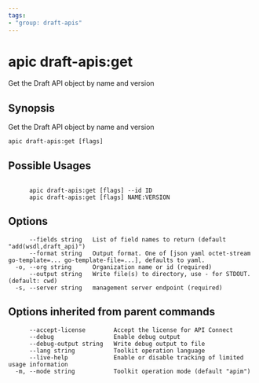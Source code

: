 ```yaml
---
tags:
- "group: draft-apis"
---
```

# apic draft-apis:get

Get the Draft API object by name and version

## Synopsis

Get the Draft API object by name and version

```
apic draft-apis:get [flags]
```

## Possible Usages

```

      apic draft-apis:get [flags] --id ID
      apic draft-apis:get [flags] NAME:VERSION

```

## Options

```
      --fields string   List of field names to return (default "add(wsdl,draft_api)")
      --format string   Output format. One of [json yaml octet-stream go-template=... go-template-file=...], defaults to yaml.
  -o, --org string      Organization name or id (required)
      --output string   Write file(s) to directory, use - for STDOUT. (default: cwd)
  -s, --server string   management server endpoint (required)
```

## Options inherited from parent commands

```
      --accept-license        Accept the license for API Connect
      --debug                 Enable debug output
      --debug-output string   Write debug output to file
      --lang string           Toolkit operation language
      --live-help             Enable or disable tracking of limited usage information
  -m, --mode string           Toolkit operation mode (default "apim")
```
